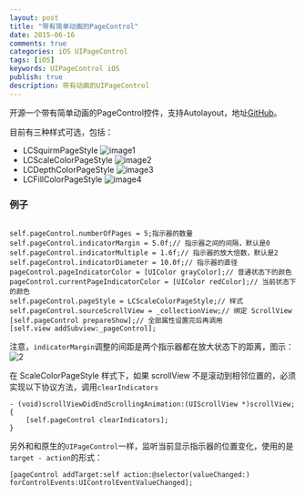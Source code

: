 ```yaml
---
layout: post
title: "带有简单动画的PageControl"
date: 2015-06-16
comments: true
categories: iOS UIPageControl
tags: [iOS]
keywords: UIPageControl iOS
publish: true
description: 带有动画的UIPageControl
---
```


开源一个带有简单动画的PageControl控件，支持Autolayout，地址[GitHub](https://github.com/bawn/LCAnimatedPageControl)。

目前有三种样式可选，包括：

 * LCSquirmPageStyle
 ![image1](/images/LCAnimatedPageControl/LCAnimatedPageControl1.gif)
 * LCScaleColorPageStyle
 ![image2](/images/LCAnimatedPageControl/LCAnimatedPageControl2.gif)
 * LCDepthColorPageStyle
 ![image3](/images/LCAnimatedPageControl/LCAnimatedPageControl3.gif)
 * LCFillColorPageStyle
 ![image4](/images/LCAnimatedPageControl/LCAnimatedPageControl4.gif)


### 例子
```

self.pageControl.numberOfPages = 5;指示器的数量
self.pageControl.indicatorMargin = 5.0f;// 指示器之间的间隔，默认是0
self.pageControl.indicatorMultiple = 1.6f;// 指示器的放大倍数，默认是2
self.pageControl.indicatorDiameter = 10.0f;// 指示器的直径
pageControl.pageIndicatorColor = [UIColor grayColor];// 普通状态下的颜色
pageControl.currentPageIndicatorColor = [UIColor redColor];// 当前状态下的颜色
self.pageControl.pageStyle = LCScaleColorPageStyle;// 样式
self.pageControl.sourceScrollView = _collectionView;// 绑定 ScrollView
[self.pageControl prepareShow];// 全部属性设置完后再调用
[self.view addSubview:_pageControl];
```

注意，`indicatorMargin`调整的间距是两个指示器都在放大状态下的距离，图示：
![2](/images/LCAnimatedPageControl/LCAnimatedPageControl5.png)

在 ScaleColorPageStyle 样式下，如果 scrollView 不是滚动到相邻位置的，必须实现以下协议方法，调用`clearIndicators`

```
- (void)scrollViewDidEndScrollingAnimation:(UIScrollView *)scrollView;{
    [self.pageControl clearIndicators];
}
```

另外和和原生的`UIPageControl`一样，监听当前显示指示器的位置变化，使用的是`target - action`的形式：

```
[pageControl addTarget:self action:@selector(valueChanged:) forControlEvents:UIControlEventValueChanged];
```
